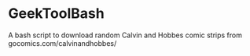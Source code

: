GeekToolBash
============

A bash script to download random Calvin and Hobbes comic strips from gocomics.com/calvinandhobbes/

